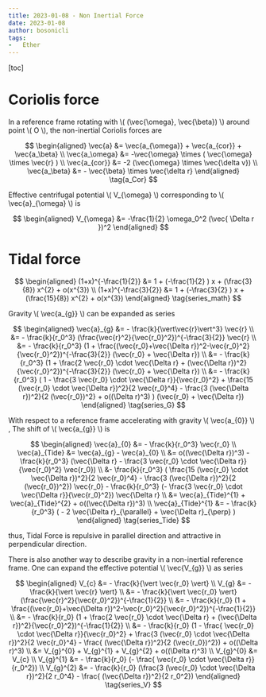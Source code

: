 ```yaml
---
title: 2023-01-08 - Non Inertial Force
date: 2023-01-08
author: bosonicli
tags:
-   Ether
---
```


[toc]

# Coriolis force

In a reference frame rotating with \\( (\vec{\omega}, \vec{\beta}) \\) around point \\( O \\), the non-inertial Coriolis forces are

$$
\begin{aligned}
	\vec{a} &= \vec{a_{\omega}} + \vec{a_{cor}} + \vec{a_\beta}	\\
	\vec{a_\omega} &= -\vec{\omega} \times ( \vec{\omega} \times \vec{r} ) \\
	\vec{a_{cor}} &= -2 (\vec{\omega} \times \vec{\delta v})	\\
	\vec{a_\beta} &= - \vec{\beta} \times \vec{\delta r}
\end{aligned}
\tag{a_Cor}
$$

Effective centrifugal potential \\( V_{\omega} \\) corresponding to \\( \vec{a}_{\omega} \\) is

$$
\begin{aligned}
	V_{\omega} &= -\frac{1}{2} \omega_0^2 (\vec{ \Delta r })^2
\end{aligned}
$$

# Tidal force

$$
\begin{aligned}
    (1+x)^{-\frac{1}{2}} &= 1 + (-\frac{1}{2} ) x + (\frac{3}{8}) x^{2} + o(x^{3})	\\
    (1+x)^{-\frac{3}{2}} &= 1 + (-\frac{3}{2} ) x + (\frac{15}{8}) x^{2} + o(x^{3})
\end{aligned}
\tag{series_math}
$$

Gravity \\( \vec{a_{g}} \\) can be expanded as series

$$
\begin{aligned}
	\vec{a}_{g} &= - \frac{k}{\vert\vec{r}\vert^3} \vec{r}	\\
	&= - \frac{k}{r_0^3} (\frac{\vec{r}^2}{\vec{r_0}^2})^{-\frac{3}{2}} \vec{r}	\\
	&= - \frac{k}{r_0^3} (1 + \frac{(\vec{r_0}+\vec{\Delta r})^2-\vec{r_0}^2}{\vec{r_0}^2})^{-\frac{3}{2}} (\vec{r_0} + \vec{\Delta r})	\\
	&= - \frac{k}{r_0^3} (1 + \frac{2 \vec{r_0} \cdot \vec{\Delta r} + (\vec{\Delta r})^2}{\vec{r_0}^2})^{-\frac{3}{2}} (\vec{r_0} + \vec{\Delta r})	\\
	&= - \frac{k}{r_0^3} ( 1 - \frac{3 \vec{r_0} \cdot \vec{\Delta r}}{\vec{r_0}^2} + \frac{15 (\vec{r_0} \cdot \vec{\Delta r})^2}{2 \vec{r_0}^4} - \frac{3 (\vec{\Delta r})^2}{2 (\vec{r_0})^2} + o((\Delta r)^3) ) (\vec{r_0} + \vec{\Delta r})
\end{aligned}
\tag{series_G}
$$

With respect to a reference frame accelerating with gravity \\( \vec{a_{0}} \\) , The shift of \\( \vec{a_{g}} \\) is

$$
\begin{aligned}
	\vec{a}_{0} &= - \frac{k}{r_0^3} \vec{r_0}	\\
	\vec{a}_{Tide} &= \vec{a}_{g} - \vec{a}_{0}	\\
	&= o((\vec{\Delta r})^3) - \frac{k}{r_0^3} (\vec{\Delta r} - \frac{3 \vec{r_0} \cdot \vec{\Delta r}}{\vec{r_0}^2} \vec{r_0})	\\
	&- \frac{k}{r_0^3} ( \frac{15 (\vec{r_0} \cdot \vec{\Delta r})^2}{2 \vec{r_0}^4} - \frac{3 (\vec{\Delta r})^2}{2 (\vec{r_0})^2}) \vec{r_0} - \frac{k}{r_0^3} (- \frac{3 \vec{r_0} \cdot \vec{\Delta r}}{\vec{r_0}^2}) \vec{\Delta r}	\\
	&= \vec{a}_{Tide}^{1} + \vec{a}_{Tide}^{2} + o((\vec{\Delta r})^3)	\\
	\vec{a}_{Tide}^{1} &= - \frac{k}{r_0^3} ( - 2 \vec{\Delta r}_{\parallel} + \vec{\Delta r}_{\perp} )
\end{aligned}
\tag{series_Tide}
$$

thus, Tidal Force is repulsive in parallel direction and attractive in perpendicular direction.

There is also another way to describe gravity in a non-inertial reference frame. One can expand the effective potential \\( \vec{V_{g}} \\) as series

$$
\begin{aligned}
	V_{c} &= - \frac{k}{\vert \vec{r_0} \vert} \\
	V_{g} &= - \frac{k}{\vert \vec{r} \vert} \\
	&= - \frac{k}{\vert \vec{r_0} \vert} (\frac{\vec{r}^2}{\vec{r_0}^2})^{-\frac{1}{2}} \\
	&= - \frac{k}{r_0} (1 + \frac{(\vec{r_0}+\vec{\Delta r})^2-\vec{r_0}^2}{\vec{r_0}^2})^{-\frac{1}{2}} \\
	&= - \frac{k}{r_0} (1 + \frac{2 \vec{r_0} \cdot \vec{\Delta r} + (\vec{\Delta r})^2}{\vec{r_0}^2})^{-\frac{1}{2}} \\
	&= - \frac{k}{r_0} (1 - \frac{ \vec{r_0} \cdot \vec{\Delta r}}{\vec{r_0}^2} + \frac{3 (\vec{r_0} \cdot \vec{\Delta r})^2}{2 \vec{r_0}^4} - \frac{ (\vec{\Delta r})^2}{2 (\vec{r_0})^2}) + o((\Delta r)^3)	\\
	&= V_{g}^{0} + V_{g}^{1} + V_{g}^{2} + o((\Delta r)^3) \\
	V_{g}^{0} &= V_{c} \\
	V_{g}^{1} &= - \frac{k}{r_0} (- \frac{ \vec{r_0} \cdot \vec{\Delta r}}{r_0^2}) \\
	V_{g}^{2} &= - \frac{k}{r_0} (\frac{3 (\vec{r_0} \cdot \vec{\Delta r})^2}{2 r_0^4} - \frac{ (\vec{\Delta r})^2}{2 r_0^2})
\end{aligned}
\tag{series_V}
$$
